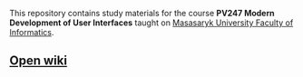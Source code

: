 This repository contains study materials for the course **PV247 Modern Development of User Interfaces** taught on [Masasaryk University Faculty of Informatics](https://www.fi.muni.cz/).

## [Open wiki](/wiki)